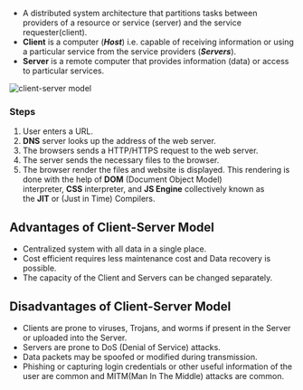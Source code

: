 - A distributed system architecture that partitions tasks between providers of a resource or service (server) and the service requester(client).
- **Client** is a computer (***Host***) i.e. capable of receiving information or using a particular service from the service providers (***Servers***).
- **Server** is a remote computer that provides information (data) or access to particular services.

![client-server model](https://media.geeksforgeeks.org/wp-content/uploads/20231128175510/Client-Server-Model-2.png)

### Steps 
1. User enters a URL.
2. **DNS** server looks up the address of the web server.
3. The browsers sends a HTTP/HTTPS request to the web server.
4. The server sends the necessary files to the browser.
5. The browser render the files and website is displayed. This rendering is done with the help of **DOM** (Document Object Model) interpreter, **CSS** interpreter, and **JS Engine** collectively known as the **JIT** or (Just in Time) Compilers.

## Advantages of Client-Server Model

- Centralized system with all data in a single place.
- Cost efficient requires less maintenance cost and Data recovery is possible.
- The capacity of the Client and Servers can be changed separately.

## Disadvantages of Client-Server Model

- Clients are prone to viruses, Trojans, and worms if present in the Server or uploaded into the Server.
- Servers are prone to DoS (Denial of Service) attacks.
- Data packets may be spoofed or modified during transmission.
- Phishing or capturing login credentials or other useful information of the user are common and MITM(Man In The Middle) attacks are common.